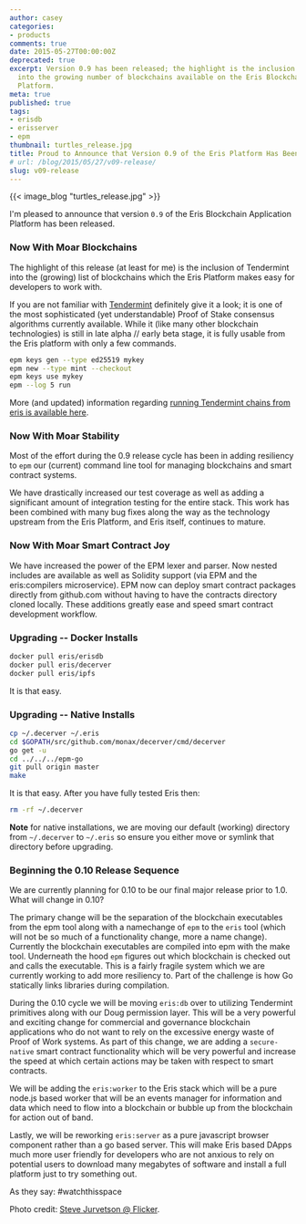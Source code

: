 ```yaml
---
author: casey
categories:
- products
comments: true
date: 2015-05-27T00:00:00Z
deprecated: true
excerpt: Version 0.9 has been released; the highlight is the inclusion of Tendermint
  into the growing number of blockchains available on the Eris Blockchain Application
  Platform.
meta: true
published: true
tags:
- erisdb
- erisserver
- epm
thumbnail: turtles_release.jpg
title: Proud to Announce that Version 0.9 of the Eris Platform Has Been Released
# url: /blog/2015/05/27/v09-release/
slug: v09-release
---
```




{{< image_blog "turtles_release.jpg" >}}

I'm pleased to announce that version `0.9` of the Eris Blockchain Application Platform has been released.

### Now With Moar Blockchains

The highlight of this release (at least for me) is the inclusion of Tendermint into the (growing) list of blockchains which the Eris Platform makes easy for developers to work with.

If you are not familiar with [Tendermint](http://tendermint.com) definitely give it a look; it is one of the most sophisticated (yet understandable) Proof of Stake consensus algorithms currently available. While it (like many other blockchain technologies) is still in late alpha // early beta stage, it is fully usable from the Eris platform with only a few commands.

```bash
epm keys gen --type ed25519 mykey
epm new --type mint --checkout
epm keys use mykey
epm --log 5 run
```

More (and updated) information regarding [running Tendermint chains from eris is available here](https://slack.monax.io/).

### Now With Moar Stability

Most of the effort during the 0.9 release cycle has been in adding resiliency to `epm` our (current) command line tool for managing blockchains and smart contract systems.

We have drastically increased our test coverage as well as adding a significant amount of integration testing for the entire stack. This work has been combined with many bug fixes along the way as the technology upstream from the Eris Platform, and Eris itself, continues to mature.

### Now With Moar Smart Contract Joy

We have increased the power of the EPM lexer and parser. Now nested includes are available as well as Solidity support (via EPM and the eris:compilers microservice). EPM now can deploy smart contract packages directly from github.com without having to have the contracts directory cloned locally. These additions greatly ease and speed smart contract development workflow.

### Upgrading -- Docker Installs

```bash
docker pull eris/erisdb
docker pull eris/decerver
docker pull eris/ipfs
```

It is that easy.

### Upgrading -- Native Installs

```bash
cp ~/.decerver ~/.eris
cd $GOPATH/src/github.com/monax/decerver/cmd/decerver
go get -u
cd ../../../epm-go
git pull origin master
make
```

It is that easy. After you have fully tested Eris then:

```bash
rm -rf ~/.decerver
```

**Note** for native installations, we are moving our default (working) directory from `~/.decerver` to `~/.eris` so ensure you either move or symlink that directory before upgrading.

### Beginning the 0.10 Release Sequence

We are currently planning for 0.10 to be our final major release prior to 1.0. What will change in 0.10?

The primary change will be the separation of the blockchain executables from the epm tool along with a namechange of `epm` to the `eris` tool (which will not be so much of a functionality change, more a name change). Currently the blockchain executables are compiled into epm with the make tool. Underneath the hood `epm` figures out which blockchain is checked out and calls the executable. This is a fairly fragile system which we are currently working to add more resiliency to. Part of the challenge is how Go statically links libraries during compilation.

During the 0.10 cycle we will be moving `eris:db` over to utilizing Tendermint primitives along with our Doug permission layer. This will be a very powerful and exciting change for commercial and governance blockchain applications who do not want to rely on the excessive energy waste of Proof of Work systems. As part of this change, we are adding a `secure-native` smart contract functionality which will be very powerful and increase the speed at which certain actions may be taken with respect to smart contracts.

We will be adding the `eris:worker` to the Eris stack which will be a pure node.js based worker that will be an events manager for information and data which need to flow into a blockchain or bubble up from the blockchain for action out of band.

Lastly, we will be reworking `eris:server` as a pure javascript browser component rather than a go based server. This will make Eris based DApps much more user friendly for developers who are not anxious to rely on potential users to download many megabytes of software and install a full platform just to try something out.

As they say: #watchthisspace

Photo credit: [Steve Jurvetson @ Flicker](https://www.flickr.com/photos/jurvetson/8218893828/).
